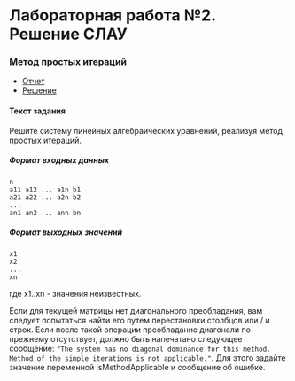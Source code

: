 # Лабораторная работа №2. Решение СЛАУ
### Метод простых итераций

- [Отчет](./report.pdf)
- [Решение](./main.py)

#### Текст задания
Решите систему линейных алгебраических уравнений, реализуя метод простых итераций.

##### Формат входных данных
```
n
a11 a12 ... a1n b1
a21 a22 ... a2n b2
...
an1 an2 ... ann bn
```

##### Формат выходных значений
```
x1
x2
...
xn
```

где x1..xn - значения неизвестных.

Если для текущей матрицы нет диагонального преобладания, вам следует попытаться найти его путем перестановки столбцов или / и строк. Если после такой операции преобладание диагонали по-прежнему отсутствует, должно быть напечатано следующее сообщение: `"The system has no diagonal dominance for this method. Method of the simple iterations is not applicable."`. Для этого задайте значение переменной isMethodApplicable и сообщение об ошибке.